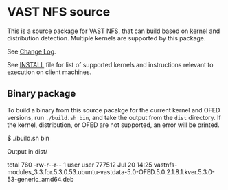 
# VAST NFS source

This is a source package for VAST NFS, that can build based on kernel and
distribution detection. Multiple kernels are supported by this package.

See [Change Log](docs/src/ChangeLog.md).

See [INSTALL](INSTALL.md) file for list of supported kernels and instructions
relevant to execution on client machines.


## Binary package

To build a binary from this source pacakge for the current kernel and OFED
versions, run `./build.sh bin`, and take the output from the `dist` directory.
If the kernel, distribution, or OFED are not supported, an error will be
printed.

   $ ./build.sh bin

   Output in dist/

   total 760
   -rw-r--r-- 1 user user 777512 Jul 20 14:25 vastnfs-modules_3.3.for.5.3.0.53.ubuntu-vastdata-5.0-OFED.5.0.2.1.8.1.kver.5.3.0-53-generic_amd64.deb
	
